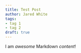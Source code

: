 ```yaml
---
title: Test Post
author: Jared White
tags:
- tag 1
- tag 2
draft: true
---
```


I am *awesome* Markdown _content_!
